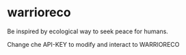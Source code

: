 # warrioreco
Be inspired by ecological way to seek peace for humans.


Change che API-KEY to modify and interact to WARRIORECO
